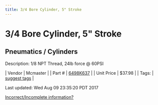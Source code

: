 ```yaml
---
title: 3/4 Bore Cylinder, 5" Stroke
---
```


# 3/4 Bore Cylinder, 5" Stroke
## Pneumatics / Cylinders
Description: 	1/8 NPT Thread, 24lb force @ 60PSI 

| Vendor | Mcmaster | 
| Part # | [6498K637](https://www.mcmaster.com/#6498K637) | 
| Unit Price | $37.98 | 
| Tags: | [suggest tags](https://docs.google.com/forms/d/e/1FAIpQLSeWyY8v3RgOty-MyWmh9U0iivNYN_molChYyS-0U-o-kOAv_g/viewform) | 

Last updated: Wed Aug 09 23:35:20 PDT 2017

 [Incorrect/Incomplete information?](https://docs.google.com/forms/d/e/1FAIpQLSeWyY8v3RgOty-MyWmh9U0iivNYN_molChYyS-0U-o-kOAv_g/viewform)